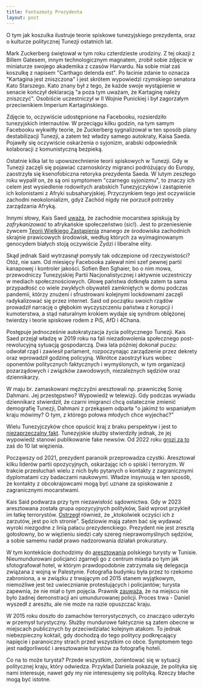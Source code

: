 ```yaml
---
title: Fantazmaty Prezydenta
layout: post
---
```


O tym jak koszulka ilustruje teorie spiskowe tunezyjskiego prezydenta, oraz o kulturze politycznej Tunezji ostatnich lat. 

Mark Zuckerberg świętował w tym roku czterdzieste urodziny. Z tej okazji z Billem Gatesem, innym technologicznym magnatem, zrobił sobie zdjęcie w miniaturze swojego akademika z czasów Harvardu. Na sobie miał zaś koszulkę z napisem "Carthago delenda est". Po łacinie zdanie to oznacza "Kartagina jest zniszczona" i jest skrótem wypowiedzi rzymskiego senatora Kato Starszego. Kato znany był z tego, że każde swoje wystąpienie w senacie kończył deklaracją "a poza tym uważam, że Kartaginę należy zniszczyć". Osobiście uczestniczył w II Wojnie Punickiej i był zagorzałym przeciwnikiem Imperium Kartagińskiego. 

Zdjęcie to, oczywiście udostępnione na Facebooku, rozsierdziło tunezyjskich internautów. W przeciągu kilku godzin, na tym samym Facebooku wykwitły teorie, że Zuckerberg sygnalizował w ten sposób plany destabilizacji Tunezji, a zatem też władzy samego autokraty, Kaisa Saeda. Pojawiły się oczywiście oskarżenia o syjonizm, arabski odpowiednik kolaboracji z komunistyczną bezpieką. 

Ostatnie kilka lat to upowszechnienie teorii spiskowych w Tunezji. Gdy w Tunezji zaczęli się pojawiać czarnoskórzy migranci podróżujący do Europy, zaostrzyła się ksenofobiczna retoryka prezydenta Saeda. W lutym zeszłego roku wypalił on, że są oni symptomem "czarnego syjonizmu", to znaczy ich celem jest wysiedlenie rodowitych arabskich Tunezyjczyków i zastąpienie ich kolonistami z Afryki subsaharyjskiej. Przyczynkiem tego jest oczywiście zachodni neokolonializm, gdyż Zachód nigdy nie porzucił potrzeby zarządzania Afryką. 

Innymi słowy, Kais Saed [uważa](https://newlinesmag.com/reportage/tunisias-president-gives-life-to-a-zionism-conspiracy-theory/), że zachodnie mocarstwa spiskują by _zafrykanizować_ to afrykańskie społeczeństwo (sic!). Jest to przeniesienie żywcem [Teorii Wielkiego Zastąpienia](https://oko.press/teoria-wielkiego-przemieszczenia-czy-bialych-ludzi-zastapia-imigranci) znanego ze środowiska zachodnich skrajnie prawicowych środowisk, według których za wyimaginowanym genocydem białych stoją oczywiście Żydzi i liberalne elity. 

Skąd jednak Said wytrzasnął pomysły tak odczepione od rzeczywistości? Otóż, nie sam. Od miesięcy Facebooka zalewał nimi szef pewnej partii kanapowej i kontroler jakości. Sofien Ben Sghaier, bo o nim mowa, przewodniczy Tunezyjskiej Partii Nacjonalistycznej i aktywnie uczestniczy w mediach społecznościowych. Głowę państwa dotknęła zatem ta sama przypadłość co wiele zwykłych obywateli zamkniętych w domu podczas pandemii, którzy znużeni i sfrustrowani kolejnymi lockdownami zaczęli radykalizować się przez internet. Said od początku swoich rządów prowadził narrację o głębokim wyczyszczeniu państwa z korupcji i kumoterstwa, a stąd naturalnym krokiem wydaje się syndrom oblężonej twierdzy i teorie spiskowe rodem z PiS, AfD i 4Chana. 

Postępuje jednocześnie autokratyzacja życia politycznego Tunezji. Kais Saed przejął władzę w 2019 roku na fali niezadowolenia społecznego post-rewolucyjną sytuacją gospodarczą. Dwa lata później dokonał puczu: odwołał rząd i zawiesił parlament, rozpoczynając zarządzenie przez dekrety oraz wprowadził godzinę policyjną. Wkrótce zaostrzył kurs wobec oponentów politycznych faktycznych i wymyślonych, w tym organizacji pozarządowych i związków zawodowych, niezależnych sędziów oraz dziennikarzy. 

W maju br. zamaskowani mężczyźni aresztowali np. prawniczkę Sonię Dahmani. Jej przestępstwo? Wypowiedź w telewizji. Gdy podczas wywiadu dziennikarz stwierdził, że czarni imigranci chcą ostatecznie zmienić demografię Tunezji, Dahmani z przekąsem odparła "o jakimż to wspaniałym kraju mówimy? O tym, z którego połowa młodych chce wyjechać?"

Wielu Tunezyjczyków chce opuścić kraj z braku perspektyw i jest to [niezaprzeczalny fakt](https://newlinesmag.com/reportage/tunisias-security-forces-are-supposed-to-stop-migration-instead-theyre-fueling-the-flight-of-many/). Tunezyjskie służby stwierdziły jednak, że jej wypowiedź stanowi publikowanie fake newsów. Od 2022 roku [grozi za to](https://newlinesmag.com/spotlight/if-carthage-is-destroyed-it-wont-be-at-the-hands-of-mark-zuckerberg/) zaś do 10 lat więzienia. 

Począwszy od 2021, prezydent paranoik przeprowadza czystki. Aresztował kilku liderów partii opozycyjnych, oskarżając ich o spiski i terroryzm. W trakcie przesłuchań wielu z nich było pytanych o kontakty z zagranicznymi dyplomatami czy badaczami naukowymi. Władze insynuują w ten sposób, że kontakty z obcokrajowcami mogą być uznane za spiskowanie z zagranicznymi mocarstwami. 

Kais Said podwarza przy tym niezawisłość sądownictwa. Gdy w 2023 aresztowana została grupa opozycyjnych polityków, Said wprost przykleił im łatkę terrorystów. [Ostrzegł](https://www.hrw.org/news/2023/02/24/tunisia-wave-arrests-targets-critics-and-opposition-figures) również, że „ktokolwiek oczyści ich z zarzutów, jest po ich stronie”. Sędziowie mają zatem bać się wydawać wyroki niezgodne z linią pałacu prezydenckiego. Prezydent nie jest zresztą gołosłowny, bo w więzieniu siedzi cały szereg nieprawomyślnych sędziów, a sobie samemu nadał prawo nadzorowania działań prokuratury. 

W tym kontekście dochodzimy do [aresztowania](https://bydgoszcz.wyborcza.pl/bydgoszcz/7,48722,31010278,polski-turysta-trafil-do-wiezienia-w-tunezji-chcial-tylko-zobaczyc.html#S.embed_article-K.C-B.1-L.1.zw) polskiego turysty w Tunisie. Nieumundurowani policjanci zgarnęli go z centrum miasta po tym jak sfotografował hotel, w którym prawdopodobnie zatrzymała się delegacja związana z wojną w Palestynie. Fotografia budynku była przez to rzekomo zabroniona, a w związku z trwającym od 2015 stanem wyjątkowym, niemożliwe jest też uwiecznianie protestujących i policjantów; turysta zapewnia, że nie miał o tym pojęcia. Prawnik [zauważa](https://bydgoszcz.wyborcza.pl/bydgoszcz/7,48722,31062884,polski-turysta-zostal-zwolniony-z-wiezienia-w-tunezji-ale-nie.html), że na miejscu nie było żadnej demonstracji ani umundurowanej policji. Proces trwa - Daniel wyszedł z aresztu, ale nie może na razie opuszczać kraju. 

W 2015 roku doszło do zamachów terrorystycznych, co znacząco uderzyło w przemysł turystyczny. Służby mundurowe faktycznie są zatem obecne w miejscach publicznych by przeciwdziałać kolejnym atakom. To jednak niebezpieczny koktail, gdy dochodzą do tego politycy podkręcający napięcie i paranoiczny strach przed wszystkim co obce. Symptomem tego jest nadgorliwość i aresztowanie turystów za fotografię hoteli. 

Co na to może turysta? Przede wszystkim, zorientować się w sytuacji politycznej kraju, który odwiedza. Przykład Daniela pokazuje, że polityka się nami interesuje, nawet gdy my nie interesujemy się polityką. Rzeczy błache mogą być istotne. 
